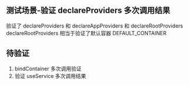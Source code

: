 ## 测试场景-验证 declareProviders 多次调用结果

验证了 declareProviders 和 declareAppProviders 和 declareRootProviders
declareRootProviders 相当于验证了默认容器 DEFAULT_CONTAINER

## 待验证

1. bindContainer 多次调用验证
2. 验证 useService 多次调用结果
